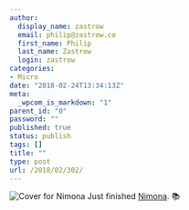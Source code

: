 ```yaml
---
author:
  display_name: zastrow
  email: philip@zastrow.co
  first_name: Philip
  last_name: Zastrow
  login: zastrow
categories:
- Micro
date: "2018-02-24T13:34:13Z"
meta:
  _wpcom_is_markdown: "1"
parent_id: "0"
password: ""
published: true
status: publish
tags: []
title: ""
type: post
url: /2018/02/302/
---
```

<p><img src="{{ site.baseurl }}/assets/2018/02/19351043.jpg" alt="Cover for Nimona" /> Just finished <a href="https://www.goodreads.com/review/show/2306899399?utm_medium=api&amp;utm_source=rss">Nimona</a>. 📚</p>
